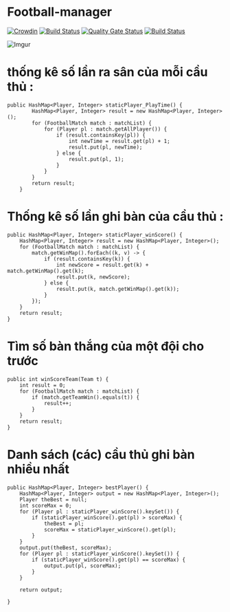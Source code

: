 # Football-manager

[![Crowdin](https://d322cqt584bo4o.cloudfront.net/betaflight-configurator/localized.svg)](https://www.baeldung.com/java-8-lambda-expressions-tips) [![Build Status](https://travis-ci.com/betaflight/betaflight-configurator.svg?branch=master)](https://docs.oracle.com/javase/8/docs/api/java/util/function/package-summary.html) [![Quality Gate Status](https://sonarcloud.io/api/project_badges/measure?project=betaflight_betaflight-configurator&metric=alert_status)](https://docs.oracle.com/javase/8/docs/api/java/util/Map.html) [![Build Status](https://dev.azure.com/Betaflight/Betaflight%20Nightlies/_apis/build/status/betaflight.betaflight-configurator?branchName=master)](https://docs.oracle.com/javase/9/docs/api/java/lang/Iterable.html)

 
![Imgur](https://i.imgur.com/0ZvYu66.jpg)


# **thống kê số lần ra sân của mỗi cầu thủ :**

    public HashMap<Player, Integer> staticPlayer_PlayTime() {
    		HashMap<Player, Integer> result = new HashMap<Player, Integer>();
    		for (FootballMatch match : matchList) {
    			for (Player pl : match.getAllPlayer()) {
    				if (result.containsKey(pl)) {
    					int newTime = result.get(pl) + 1;
    					result.put(pl, newTime);
    				} else {
    					result.put(pl, 1);
    				}
    			}
    		}
    		return result;
    	}

# **Thống kê số lần ghi bàn của cầu thủ :**

	public HashMap<Player, Integer> staticPlayer_winScore() {
		HashMap<Player, Integer> result = new HashMap<Player, Integer>();
		for (FootballMatch match : matchList) {
			match.getWinMap().forEach((k, v) -> {
				if (result.containsKey(k)) {
					int newScore = result.get(k) + match.getWinMap().get(k);
					result.put(k, newScore);
				} else {
					result.put(k, match.getWinMap().get(k));
				}
			});
		}
		return result;
	}

# **Tìm số bàn thắng của một đội cho trước**

    public int winScoreTeam(Team t) {
    	int result = 0;
    	for (FootballMatch match : matchList) {
    		if (match.getTeamWin().equals(t)) {
    			result++;
    		}
    	}
    	return result;
    }

# **Danh sách  (các) cầu thủ ghi bàn nhiều nhất**

	public HashMap<Player, Integer> bestPlayer() {
		HashMap<Player, Integer> output = new HashMap<Player, Integer>();
		Player theBest = null;
		int scoreMax = 0;
		for (Player pl : staticPlayer_winScore().keySet()) {
			if (staticPlayer_winScore().get(pl) > scoreMax) {
				theBest = pl;
				scoreMax = staticPlayer_winScore().get(pl);
			}
		}
		output.put(theBest, scoreMax);
		for (Player pl : staticPlayer_winScore().keySet()) {
			if (staticPlayer_winScore().get(pl) == scoreMax) {
				output.put(pl, scoreMax);
			}
		}

		return output;

	}
